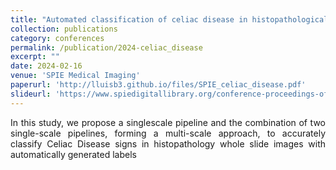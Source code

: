 ```yaml
---
title: "Automated classification of celiac disease in histopathological images: a multi-scale approach"
collection: publications
category: conferences
permalink: /publication/2024-celiac_disease
excerpt: ""
date: 2024-02-16
venue: 'SPIE Medical Imaging'
paperurl: 'http://lluisb3.github.io/files/SPIE_celiac_disease.pdf'
slideurl: 'https://www.spiedigitallibrary.org/conference-proceedings-of-spie/12927/129272D/Automated-classification-of-celiac-disease-in-histopathological-images--a/10.1117/12.3006669.short'
---
```


<div style='text-align: justify'>In this study, we propose a singlescale pipeline and the combination of two single-scale pipelines, forming a multi-scale approach, to accurately classify Celiac Disease signs in histopathology whole slide images with automatically generated labels</div>
